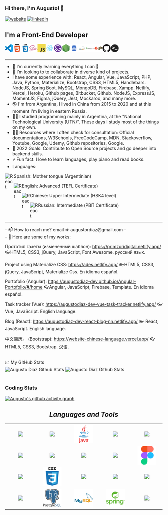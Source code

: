### Hi there, I'm Augusto! 👋

  [website]: https://github.com/AugustoDiaz-Dev
  [linkedin]: https://www.linkedin.com/in/augusto-diaz-dev/

  [![website](https://img.shields.io/website?label=Github%20Repo&style=for-the-badge&url=https://github.com/AugustoDiaz-Dev)][website]
  [![linkedin](https://img.shields.io/website?label=LinkedIn&style=for-the-badge&url=https://github.com/AugustoDiaz-Dev)][linkedin]

## I'm a Front-End Developer

<img align="left" alt="Visual Studio Code" width="26px" src="https://raw.githubusercontent.com/github/explore/80688e429a7d4ef2fca1e82350fe8e3517d3494d/topics/visual-studio-code/visual-studio-code.png" />
<img align="left" alt="HTML5" width="26px" src="https://raw.githubusercontent.com/github/explore/80688e429a7d4ef2fca1e82350fe8e3517d3494d/topics/html/html.png" />
<img align="left" alt="CSS3" width="26px" src="https://raw.githubusercontent.com/github/explore/80688e429a7d4ef2fca1e82350fe8e3517d3494d/topics/css/css.png" />
<img align="left" alt="Sass" width="26px" src="https://raw.githubusercontent.com/github/explore/80688e429a7d4ef2fca1e82350fe8e3517d3494d/topics/sass/sass.png" />
<img align="left" alt="JavaScript" width="26px" src="https://raw.githubusercontent.com/github/explore/80688e429a7d4ef2fca1e82350fe8e3517d3494d/topics/javascript/javascript.png" />
<img align="left" alt="React" width="26px" src="https://raw.githubusercontent.com/github/explore/80688e429a7d4ef2fca1e82350fe8e3517d3494d/topics/react/react.png" />
<img align="left" alt="Gatsby" width="26px" src="https://raw.githubusercontent.com/github/explore/e94815998e4e0713912fed477a1f346ec04c3da2/topics/gatsby/gatsby.png" />
<img align="left" alt="Node.js" width="26px" src="https://raw.githubusercontent.com/github/explore/80688e429a7d4ef2fca1e82350fe8e3517d3494d/topics/nodejs/nodejs.png" />
<img align="left" alt="SQL" width="26px" src="https://raw.githubusercontent.com/github/explore/80688e429a7d4ef2fca1e82350fe8e3517d3494d/topics/sql/sql.png" />
<img align="left" alt="MySQL" width="26px" src="https://raw.githubusercontent.com/github/explore/80688e429a7d4ef2fca1e82350fe8e3517d3494d/topics/mysql/mysql.png" />
<img align="left" alt="MongoDB" width="26px" src="https://raw.githubusercontent.com/github/explore/80688e429a7d4ef2fca1e82350fe8e3517d3494d/topics/mongodb/mongodb.png" />
<img align="left" alt="Git" width="26px" src="https://raw.githubusercontent.com/github/explore/80688e429a7d4ef2fca1e82350fe8e3517d3494d/topics/git/git.png" />
<img align="left" alt="GitHub" width="26px" src="https://raw.githubusercontent.com/github/explore/78df643247d429f6cc873026c0622819ad797942/topics/github/github.png" />
<img align="left" alt="Terminal" width="26px" src="https://raw.githubusercontent.com/github/explore/80688e429a7d4ef2fca1e82350fe8e3517d3494d/topics/terminal/terminal.png" />
<br />
<br />
<hr/>

- 🔭 I’m currently learning everything I can 🤣
- 👯 I’m looking to to collaborate in diverse kind of projects.
- I have some experience with: React, Angular, Vue, JavaScript, PHP, Java, Python, Materialize, Bootstrap, CSS3, HTML5, Handlebars. NodeJS, Spring Boot. MySQL, MongoDB, Firebase, Xampp. Netlify, Vercel, Heroku, Github pages, Bitbucket, Github. NodeJS, ExpressJS, MomentJS, Figma, jQuery, Jest, Mockaroo, and many more.
- 🌎 I'm from Argentina, I lived in China from 2015 to 2020 and at this moment I'm living in eastern Russia.
- 🐱‍👤 I studied programming mainly in Argentina, at the "National Technological University (UTN)". These days I study most of the things on my own.
- 🐱‍👤 Resources where I often check for consultation: Official documentations, W3Schools, FreeCodeCamp, MDN, Stackoverflow, Youtube, Google, Udemy, Github repositories, Google.
- 🥅 2022 Goals: Contribute to Open Source projects and go deeper into backend skills.
- ⚡ Fun fact: I love to learn languages, play piano and read books.
- Languages: <br/>
<img align="left" alt="React" width="28px" src="https://user-images.githubusercontent.com/85144745/143899058-b7b85e78-7164-419c-8078-7cb869803c2c.png" /> 
<p>Spanish: Mother tongue (Argentinian)</p>
<img align="left" alt="React" width="26px" src="https://user-images.githubusercontent.com/85144745/143899073-a05424d3-cf97-47f0-8ec1-16969da80835.png" />
<p>English: Advanced (TEFL Certificate) </p>
<img align="left" alt="React" width="26px" src="https://user-images.githubusercontent.com/85144745/143899068-436a0876-4218-48b4-81de-29d4d506ddc5.png" />
<p>Chinese: Upper Intermediate (HSK4 level) </p>
<img align="left" alt="React" width="26px" src="https://user-images.githubusercontent.com/85144745/143899071-be0c38dc-95f2-4a28-8af3-76a11324515d.png" />
<p>Russian: Intermediate (РВП Certificate) </p>
<br/>
<hr/>
- 📫 How to reach me? email => augustordiaz@gmail.com
- <br/>
- 👀 Here are some of my works:

Прототип газеты (измененный шаблон):
https://primzoridigital.netlify.app/
👓HTML5, CSS3, jQuery, JavaScript, Font Awesome. русский язык.

Project using Materialize CSS:
https://ades.netlify.app/
👓HTML5, CSS3, jQuery, JavaScript, Materialize Css. En idioma español.

Portofolio (Angular):
https://augustodiaz-dev.github.io/Angular-Portofolio/#/home
👓Angular, JavaScript, Firebase, Template. En idioma español.

Task tracker (Vue):
https://augustodiaz-dev-vue-task-tracker.netlify.app/
👓 Vue, JavaScript. English language.

Blog (React):
https://augustodiaz-dev-react-blog-nn.netlify.app/
👓 React, JavaScript. English language.

中文简历。 (Bootstrap):
https://website-chinese-language.vercel.app/
👓 HTML5, CSS3, Bootstrap. 汉语.

<br />
📈 My GitHub Stats

<div>
<img src="https://github-readme-stats.vercel.app/api?username=augustodiaz-dev&show_icons=true&theme=gotham" alt="Augusto Diaz Github Stats" /> <!--you can use merko/dark/ radical/ merko/ gruvbox/ tokyonight/ onedark/ cobalt/ synthwave/highcontrast/ dracula-->
  
 <!--Adding private contributions count to total commits count
![Augusto's GitHub stats](https://github-readme-stats.vercel.app/api?username=augustodiaz-dev&count_private=true)-->
<!--
![Augusto's GitHub stats](https://github-readme-stats.vercel.app/api?username=augustodiaz-dev&hide=contribs,prs)-->
<!--Showing icons
![Augusto's GitHub stats](https://github-readme-stats.vercel.app/api?username=augustodiaz-dev&show_icons=true)-->
<!--theme colour change  
![Augusto's GitHub stats](https://github-readme-stats.vercel.app/api?username=augustodiaz-dev&show_icons=true&theme=merko/dark/ radical/ merko/ gruvbox/ tokyonight/ onedark/ cobalt/ synthwave/highcontrast/ dracula)-->
  
 <img src="https://github-readme-stats.vercel.app/api/top-langs?username=augustodiaz-dev&show_icons=true&theme=gotham&locale=en&layout=compact" alt="Augusto Diaz Github Stats"/>
</div> 
</br>
  
  ### Coding Stats
 
 
[![Augusto's github activity graph](https://activity-graph.herokuapp.com/graph?username=augustodiaz-dev&bg_color=000000&color=3620f7&line=5a0c99&point=1adbce&area=true&hide_border=true)](https://github.com/ashutosh00710/github-readme-activity-graph)
 
 <!--[Augusto's GitHub activity graph](https://activity-graph.herokuapp.com/graph?username=augustodiaz-dev&theme=xcode)>-->


<h2 align='center'><i>Languages and Tools</i></h2>

<table width="100">
<tr>
    <td align='center' width="190">
        <img src="https://github.com/abranhe/programming-languages-logos/blob/master/src/javascript/javascript.svg" width="60">
    </td>
    <td align='center' width="190">
        <img src="https://www.vectorlogo.zone/logos/typescriptlang/typescriptlang-icon.svg" width="60">
    </td>
    <td align='center' width="190">
        <img src="https://github.com/devicons/devicon/blob/master/icons/java/java-original-wordmark.svg" width="60">
    </td>
     <td align='center' width="190">
        <img src="https://github.com/detain/svg-logos/blob/master/svg/git.svg" width="60">
    </td>
    <td align='center' width="190">
        <img src="https://www.vectorlogo.zone/logos/reactjs/reactjs-ar21.svg" width="60"> 
    </td>
</tr>
<tr>
    <td align='center' width="190">
        <img src="https://github.com/prplx/svg-logos/blob/master/svg/redux.svg" width="120">
    </td>
    <td align='center' width="190">
        <img src="https://www.vectorlogo.zone/logos/nodejs/nodejs-ar21.svg" width="60">
    </td>
    <td align='center' width="190">
        <img src="https://www.vectorlogo.zone/logos/expressjs/expressjs-ar21.svg" width="60">
    </td>
    <td align='center' width="190">
        <img src="https://www.vectorlogo.zone/logos/mongodb/mongodb-ar21.svg" width="60">
    </td>
    <td align='center' width="190">
        <img src="https://github.com/devicons/devicon/blob/master/icons/figma/figma-original.svg" width="60">
    </td>
</tr>
<tr>
    <td align='center' width="190">
        <img src="https://www.vectorlogo.zone/logos/w3_html5/w3_html5-ar21.svg" width="60">
    </td>
    <td align='center' width="190">
        <img src="https://raw.githubusercontent.com/devicons/devicon/0d6c64dbbf311879f7d563bfc3ccf559f9ed111c/icons/css3/css3-original-wordmark.svg" width="60">
    </td>
    <td align='center' width="190">
        <img src="https://www.vectorlogo.zone/logos/heroku/heroku-ar21.svg" width="60">
    </td>
    <td align='center' width="190">
        <img src="https://www.vectorlogo.zone/logos/firebase/firebase-ar21.svg" width="60">
    </td>
    <td align='center' width="190">
        <img src="https://www.vectorlogo.zone/logos/getpostman/getpostman-icon.svg" width="60">
    </td>
</tr>
 <tr>
    <td align='center' width="190">
        <img src="https://www.vectorlogo.zone/logos/jestjsio/jestjsio-ar21.svg" width="60">
    </td>
    <td align='center' width="190">
        <img src="https://github.com/devicons/devicon/blob/master/icons/postgresql/postgresql-original-wordmark.svg" width="60">
    </td>
    <td align='center' width="190">
        <img src="https://github.com/devicons/devicon/blob/master/icons/mysql/mysql-original-wordmark.svg" width="60">
    </td>
    <td align='center' width="190">
        <img src="https://github.com/devicons/devicon/blob/master/icons/spring/spring-original-wordmark.svg" width="60">
    </td>
    <td align='center' width="190">
        <img src="https://github.com/bestofjs/bestofjs-webui/blob/master/public/logos/vscode.svg" width="60">
    </td>
</tr>
</table>

